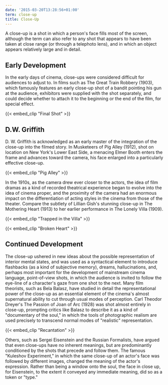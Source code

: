 ```yaml
---
date: '2015-03-20T13:28:56+01:00'
term: close-up
title: Close-Up
---
```


A close-up is a shot in which a person's face fills most of the
screen, although the term can also refer to any shot that appears to
have been taken at close range (or through a telephoto lens), and in
which an object appears relatively large and in detail.

<!--more-->

## Early Development

In the early days of cinema, close-ups were considered difficult for
audiences to adjust to. In films such as The Great Train Robbery
(1903), which famously features an early close-up shot of a bandit
pointing his gun at the audience, exhibitors were supplied with the
shot separately, and could decide whether to attach it to the
beginning or the end of the film, for special effect.

{{< embed_clip "Final Shot" >}}

## D.W. Griffith

D. W. Griffith is acknowledged as an early master of the integration
of the close-up into the filmed story. In Musketeers of Pig Alley
(1912), shot on location on New York's Lower East Side, a menacing
Elmer Booth enters the frame and advances toward the camera, his face
enlarged into a particularly effective close-up.

{{< embed_clip "Pig Alley" >}}

In the 1910s, as the camera drew ever closer to the actors, the idea
of film dramas as a kind of recorded theatrical experience began to
evolve into the idea of cinema proper, and the proximity of the camera
had an enormous impact on the differentiation of acting styles in the
cinema from those of the theater. Compare the subtlety of Lillian
Gish's stunning close-up in The Mothering Heart (1913) to her earlier
performance in The Lonely Villa (1909).

{{< embed_clip "Trapped in the Villa" >}}

{{< embed_clip "Broken Heart" >}}

## Continued Development

The close-up ushered in new ideas about the possible representation of
interior mental states, and was used as a syntactical element to
introduce flashbacks (as a kind of subjective memory), dreams,
hallucinations, and, perhaps most important for the development of
mainstream cinema language, point-of-view shots, in which the audience
is invited to follow the eye-line of a character's gaze from one shot
to the next. Many film theorists, such as Bela Balasz, have studied in
detail the representational power of the close-up as an essential
element of the cinema's almost supernatural ability to cut through
usual modes of perception. Carl Theodor Dreyer's The Passion of Joan
of Arc (1928) was shot almost entirely in close-up, prompting critics
like Balasz to describe it as a kind of "documentary of the soul," in
which the tools of photographic realism are used precisely to
transcend normal modes of "realistic" representation.

{{< embed_clip "Recantation" >}}

Others, such as Sergei Eisenstein and the Russian Formalists, have
argued that even close-ups have no inherent meanings, but are
predominantly conditioned by the shots that precede and follow
them. The famous "Kuleshov Experiment," in which the same close-up of
an actor's face was followed by different images, changed the meaning
of the actor's expression.  Rather than being a window onto the soul,
the face in close up, for Eisenstein, to the extent it conveyed any
immediate meaning, did so as a token or "type."